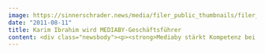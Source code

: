 ```yaml
---
image: https://sinnerschrader.news/media/filer_public_thumbnails/filer_public/91/7a/917a08e5-8006-49bf-a0d7-f5e265853668/ibrahim.jpg__480x288_q85_crop_subsampling-2_upscale.jpg
date: "2011-08-11"
title: Karim Ibrahim wird MEDIABY-Geschäftsführer
content: <div class="newsbody"><p><strong>Mediaby stärkt Kompetenz bei Customer-Journey-Analyse und Business-Intelligence - Karim Ibrahim wird Geschäftsführer</strong></p><p>Die Online-Media-Agentur Mediaby erweitert ihre Geschäftsführung um Karim Ibrahim. Der 31-Jährige verantwortet bei der SinnerSchrader-Tochter künftig den strategischen Media-Einkauf und den Bereich Business-Intelligence, den Mediaby weiter ausbauen möchte.<br/>Der Fokus liegt dabei auf der Analyse der Customer Journey sowie dem Reporting von Performance-Marketing-Maßnahmen in Kombination mit profilbasiertem Adserving. Ein Bereich, den Karim Ibrahim in den letzten fünf Jahren federführend aufgebaut hat.<br/>Im Januar 2011 war Karim Ibrahim als stellvertretender Geschäftsführer ins Management von Mediaby gewechselt. Bei der im Mai 2010 ausgegründeten Media-Agentur in der SinnerSchrader Gruppe betreute er insbesondere Key-Accounts im Performance-Marketing.</p><p>Karin Libowitzky, Geschäftsführerin Mediaby&#58; “Durch den Fokus auf Business Intelligence und Customer Journey erweitern wir als Media-Agentur unseren uniquen Service-Mix, der uns am Markt differenziert. Damit stellen wir die Weichen für eine weiterhin erfolgreiche Zukunft.”</p><p><strong>Über Mediaby</strong><br/>Mediaby ist ein auf Performance Media Dienstleistungen spezialisiertes Tochterunternehmen der SinnerSchrader-Gruppe mit dem Schwerpunkt profilbasierter Online Werbung. Die netzwerkunabhängige Online Mediaagentur bietet individuelle Targeting Lösungen für ein intelligentes und effizientes Display-Advertising auf dem Erfolgsniveau bestehender Performance-Kanäle. Basierend auf marktführender Adserving-Technologie werden Zielgruppen verhaltensorientiert profiliert und individuell wiederbeworben. Die Vernetzung von Onsite- und Offsite-Kommunikation stellt ein zentrales Element bei Planung, Tracking und Optimierung im reichweitenstarken Performance-Netzwerk dar. Das mediaby-Portfolio umfasst u.a. Media Consulting, Cross-Channel Steuerung von Online Marketing Kampagnen sowie Onsite-/ Offsite Profiling- und Targetinglösungen.</p></div>
---
```

